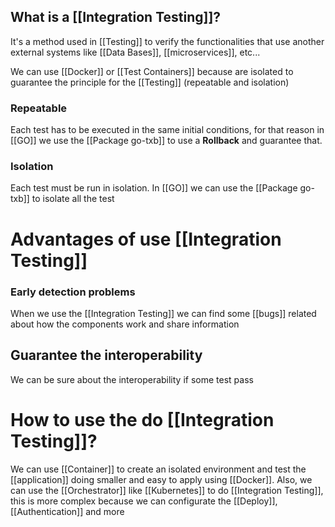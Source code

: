 ## What is a [[Integration Testing]]?

It's a method used in [[Testing]] to verify the functionalities that use another external systems like [[Data Bases]], [[microservices]], etc...

We can use [[Docker]] or [[Test Containers]] because are isolated to guarantee the principle for the [[Testing]] (repeatable and isolation)
### Repeatable
Each test has to be executed in the same initial conditions, for that reason in [[GO]] we use the [[Package go-txb]] to use a **Rollback** and guarantee that.

### Isolation
Each test must be run in isolation. In [[GO]] we can use the [[Package go-txb]] to isolate all the test

# Advantages of use [[Integration Testing]]

### Early detection problems
When we use the [[Integration Testing]] we can find some [[bugs]] related about how the components work and share information

## Guarantee the interoperability
We can be sure about the interoperability if some test pass

# How to use the do [[Integration Testing]]?

We can use [[Container]] to create an isolated environment and test the [[application]] doing smaller and easy to apply using [[Docker]]. Also, we can use the [[Orchestrator]] like [[Kubernetes]] to do [[Integration Testing]], this is more complex because we can configurate the [[Deploy]], [[Authentication]] and more
